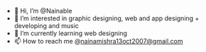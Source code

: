- 👋 Hi, I’m @Nainable
- 👀 I’m interested in graphic designing, web and app designing + developing and music
- 🌱 I’m currently learning web designing
- 📫 How to reach me @nainamishra13oct2007@gmail.com

<!---
Nainable/Nainable is a ✨ special ✨ repository because its `README.md` (this file) appears on your GitHub profile.
You can click the Preview link to take a look at your changes.
--->
